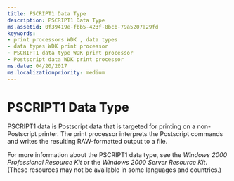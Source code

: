 ```yaml
---
title: PSCRIPT1 Data Type
description: PSCRIPT1 Data Type
ms.assetid: 0f39419e-fbb5-423f-8bcb-79a5207a29fd
keywords:
- print processors WDK , data types
- data types WDK print processor
- PSCRIPT1 data type WDK print processor
- Postscript data WDK print processor
ms.date: 04/20/2017
ms.localizationpriority: medium
---
```


# PSCRIPT1 Data Type





PSCRIPT1 data is Postscript data that is targeted for printing on a non-Postscript printer. The print processor interprets the Postscript commands and writes the resulting RAW-formatted output to a file.

For more information about the PSCRIPT1 data type, see the *Windows 2000 Professional Resource Kit* or the *Windows 2000 Server Resource Kit*. (These resources may not be available in some languages and countries.)

 

 




